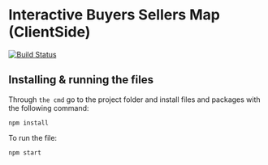 # Interactive Buyers Sellers Map (ClientSide)
[![Build Status](https://travis-ci.org/jeddah-bats/ClientSide.svg?branch=master)](https://travis-ci.org/jeddah-bats/ClientSide)

## Installing & running the files

Through `the cmd` go to the project folder and install files and packages with the following command:
```
npm install
```

To run the file:
```
npm start
```

